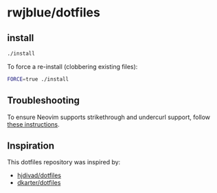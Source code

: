 # rwjblue/dotfiles

## install

```sh
./install
```

To force a re-install (clobbering existing files):

```sh
FORCE=true ./install
```

## Troubleshooting

To ensure Neovim supports strikethrough and undercurl support, follow [these instructions](https://wezfurlong.org/wezterm/faq.html#how-do-i-enable-undercurl-curly-underlines).

## Inspiration

This dotfiles repository was inspired by:

- [hjdivad/dotfiles](https://github.com/hjdivad/dotfiles)
- [dkarter/dotfiles](https://github.com/dkarter/dotfiles)
